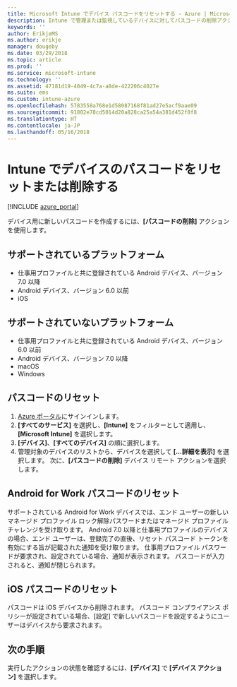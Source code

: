 ```yaml
---
title: Microsoft Intune でデバイス パスコードをリセットする - Azure | Microsoft Docs
description: Intune で管理または監視しているデバイスに対してパスコードの削除アクションを使用して、パスコードを削除またはリセットします。
keywords: ''
author: ErikjeMS
ms.author: erikje
manager: dougeby
ms.date: 03/29/2018
ms.topic: article
ms.prod: ''
ms.service: microsoft-intune
ms.technology: ''
ms.assetid: 47181d19-4049-4c7a-a8de-422206c4027e
ms.suite: ems
ms.custom: intune-azure
ms.openlocfilehash: 5783558a768e1d58087168f81ad27e5acf9aae09
ms.sourcegitcommit: 91802e78cd5014d20a828ca25a54a381d452f0f8
ms.translationtype: HT
ms.contentlocale: ja-JP
ms.lasthandoff: 05/16/2018
---
```

# <a name="reset-or-remove-a-device-passcode-in-intune"></a>Intune でデバイスのパスコードをリセットまたは削除する

[!INCLUDE [azure_portal](./includes/azure_portal.md)]

デバイス用に新しいパスコードを作成するには、**[パスコードの削除]** アクションを使用します。

## <a name="supported-platforms"></a>サポートされているプラットフォーム

- 仕事用プロファイルと共に登録されている Android デバイス、バージョン 7.0 以降
- Android デバイス、バージョン 6.0 以前
- iOS 
     
## <a name="unsupported-platforms"></a>サポートされていないプラットフォーム

- 仕事用プロファイルと共に登録されている Android デバイス、バージョン 6.0 以前
- Android デバイス、バージョン 7.0 以降
- macOS
- Windows

## <a name="reset-a-passcode"></a>パスコードのリセット

1. [Azure ポータル](https://portal.azure.com)にサインインします。
2. **[すべてのサービス]** を選択し、**[Intune]** をフィルターとして適用し、**[Microsoft Intune]** を選択します。
3. **[デバイス]**、**[すべてのデバイス]** の順に選択します。
4. 管理対象のデバイスのリストから、デバイスを選択して **[...詳細を表示]** を選択します。 次に、**[パスコードの削除]** デバイス リモート アクションを選択します。

## <a name="resetting-android-for-work-passcodes"></a>Android for Work パスコードのリセット

サポートされている Android for Work デバイスでは、エンド ユーザーの新しいマネージド プロファイル ロック解除パスワードまたはマネージド プロファイル チャレンジを受け取ります。 Android 7.0 以降と仕事用プロファイルのデバイスの場合、エンド ユーザーは、登録完了の直後、リセット パスコード トークンを有効にする旨が記載された通知を受け取ります。 仕事用プロファイル パスワードが要求され、設定されている場合、通知が表示されます。 パスコードが入力されると、通知が閉じられます。

## <a name="resetting-ios-passcodes"></a>iOS パスコードのリセット

パスコードは iOS デバイスから削除されます。 パスコード コンプライアンス ポリシーが設定されている場合、[設定] で新しいパスコードを設定するようにユーザーはデバイスから要求されます。 

## <a name="next-steps"></a>次の手順

実行したアクションの状態を確認するには、**[デバイス]** で **[デバイス アクション]** を選択します。
